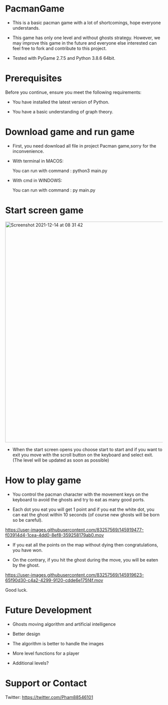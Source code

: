 # PacmanGame
* This is a basic pacman game with a lot of shortcomings, hope everyone understands.

* This game has only one level and without ghosts strategy. However, we may improve this game in the future and everyone else interested can feel free to fork and contribute to this project.

* Tested with PyGame 2.7.5 and Python 3.8.6 64bit.

# Prerequisites

Before you continue, ensure you meet the following requirements:

* You have installed the latest version of Python.

* You have a basic understanding of graph theory.
# Download game and run game
* First, you need download all file in project Pacman game,sorry for the inconvenience.

* With terminal in MACOS:

   You can run with command : python3 main.py

* With cmd in WINDOWS:

   You can run with command : py main.py
 
# Start screen game
<img width="704" alt="Screenshot 2021-12-14 at 08 31 42" src="https://user-images.githubusercontent.com/83257569/145916719-600c405a-b000-479a-8d7a-747015d6a75a.png">

* When the start screen opens you choose start to start and if you want to exit you move with the scroll button on the keyboard and select exit. (The level will be updated as soon as possible)

# How to play game

* You control the pacman character with the movement keys on the keyboard to avoid the ghosts and try to eat as many good ports.

* Each dot you eat you will get 1 point and if you eat the white dot, you can eat the ghost within 10 seconds (of course new ghosts will be born so be careful).

https://user-images.githubusercontent.com/83257569/145919477-f03914d4-1cea-4dd0-8ef8-359258179ab0.mov

* If you eat all the points on the map without dying then congratulations, you have won. 

* On the contrary, if you hit the ghost during the move, you will be eaten by the ghost. 

https://user-images.githubusercontent.com/83257569/145919623-65f90d30-c4a2-4299-9120-cdde6e175f4f.mov

Good luck.

# Future Development

* Ghosts moving algorithm and artificial intelligence

* Better design

* The algorithm is better to handle the images

* More level functions for a player

* Additional levels?

# Support or Contact

Twitter: https://twitter.com/Pham88546101


